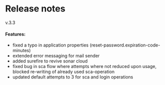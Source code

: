 # Release notes
v.3.3
#### Features:
* fixed a typo in application properties (reset-password.expiration-code-minutes)
* extended error messaging for mail sender
* added surefire to revive sonar cloud
* fixed bug in sca flow where attempts where not reduced upon usage, blocked re-writing of already used sca-operation
* updated default attempts to 3 for sca and login operations 